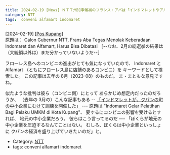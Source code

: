 ```yaml
---
title: 2024-02-19 [News] ＮＴＴ州知事候補のフランス・アバは「インドマレットやアルファマート（ともにコンビニ）の拡張はふせぐべきだ」と言う ---コンビニの進出を心配している人もいるんだ
category: NTT
tags:  conveni alfamart indomaret
---
```


[2024-02-19] [[Pos Kupang]](https://kupang.tribunnews.com/2023/08/11/calon-gubernur-ntt-frans-aba-tegas-menolak-keberadaan-indomaret-dan-alfamart-beri-dampak-buruk?utm_source=pocket_saves)  
 原題は：
Calon Gubernur NTT, Frans Aba Tegas Menolak Keberadaan Indomaret dan Alfamart, Harus Bisa Dibatasi
［--なお、2月の総選挙の結果は（大統領以外は）まだ分かっていないようだ--］

 フローレス島へのコンビニの進出がとても気になっていたので、
Indomaret と Alfamart
（ともにフローレス島に店舗のあるコンビニ）を
キーワードとして検索した。
この記事は去年の 8月（2023-08）のものだ。
ま・まともな意見ですね。

 似たような批判は彼ら（コンビニ側）にとって
あらかじめ想定内だったのだろうか、
（去年の 3月の）こんな記事もある --
[「インドマレットが、クパンの町の中小企業にむけて訓練を開催した」](https://kupang.tribunnews.com/2023/03/09/indomaret-gelar-pelatihan-bagi-pelaku-umkm-di-kota-kupang?utm_source=pocket_saves.) ---
原題は
"Indomaret Gelar Pelatihan Bagi Pelaku UMKM di Kota Kupang"、
要するにコンビニの影響を受けるとすれば、
地元の中小企業だろう。
彼らはこう言ってるのだ ---
「ぼくらが地元の中小企業を圧迫するなんてことはない。
むしろ、ぼくらは中小企業といっしょに
クパンの経済を盛り上げていきたいのだ」と。

- Category: [NTT](https://merapano.github.io/categories.html#NTT)
- tags:  conveni alfamart indomaret

